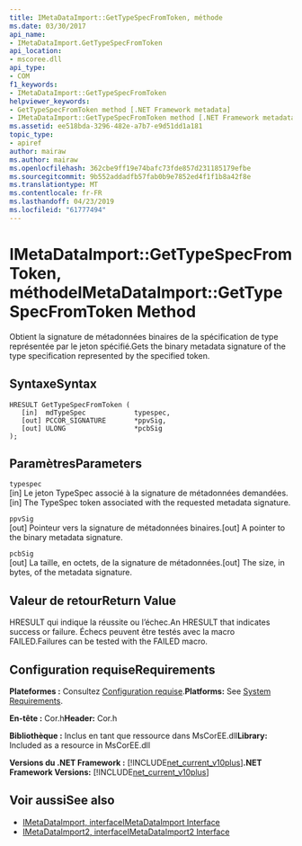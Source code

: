```yaml
---
title: IMetaDataImport::GetTypeSpecFromToken, méthode
ms.date: 03/30/2017
api_name:
- IMetaDataImport.GetTypeSpecFromToken
api_location:
- mscoree.dll
api_type:
- COM
f1_keywords:
- IMetaDataImport::GetTypeSpecFromToken
helpviewer_keywords:
- GetTypeSpecFromToken method [.NET Framework metadata]
- IMetaDataImport::GetTypeSpecFromToken method [.NET Framework metadata]
ms.assetid: ee518bda-3296-482e-a7b7-e9d51dd1a181
topic_type:
- apiref
author: mairaw
ms.author: mairaw
ms.openlocfilehash: 362cbe9ff19e74bafc73fde857d231185179efbe
ms.sourcegitcommit: 9b552addadfb57fab0b9e7852ed4f1f1b8a42f8e
ms.translationtype: MT
ms.contentlocale: fr-FR
ms.lasthandoff: 04/23/2019
ms.locfileid: "61777494"
---
```

# <a name="imetadataimportgettypespecfromtoken-method"></a><span data-ttu-id="0807a-102">IMetaDataImport::GetTypeSpecFromToken, méthode</span><span class="sxs-lookup"><span data-stu-id="0807a-102">IMetaDataImport::GetTypeSpecFromToken Method</span></span>
<span data-ttu-id="0807a-103">Obtient la signature de métadonnées binaires de la spécification de type représentée par le jeton spécifié.</span><span class="sxs-lookup"><span data-stu-id="0807a-103">Gets the binary metadata signature of the type specification represented by the specified token.</span></span>  
  
## <a name="syntax"></a><span data-ttu-id="0807a-104">Syntaxe</span><span class="sxs-lookup"><span data-stu-id="0807a-104">Syntax</span></span>  
  
```  
HRESULT GetTypeSpecFromToken (   
   [in]  mdTypeSpec            typespec,   
   [out] PCCOR_SIGNATURE       *ppvSig,   
   [out] ULONG                 *pcbSig  
);  
```  
  
## <a name="parameters"></a><span data-ttu-id="0807a-105">Paramètres</span><span class="sxs-lookup"><span data-stu-id="0807a-105">Parameters</span></span>  
 `typespec`  
 <span data-ttu-id="0807a-106">[in] Le jeton TypeSpec associé à la signature de métadonnées demandées.</span><span class="sxs-lookup"><span data-stu-id="0807a-106">[in] The TypeSpec token associated with the requested metadata signature.</span></span>  
  
 `ppvSig`  
 <span data-ttu-id="0807a-107">[out] Pointeur vers la signature de métadonnées binaires.</span><span class="sxs-lookup"><span data-stu-id="0807a-107">[out] A pointer to the binary metadata signature.</span></span>  
  
 `pcbSig`  
 <span data-ttu-id="0807a-108">[out] La taille, en octets, de la signature de métadonnées.</span><span class="sxs-lookup"><span data-stu-id="0807a-108">[out] The size, in bytes, of the metadata signature.</span></span>  
  
## <a name="return-value"></a><span data-ttu-id="0807a-109">Valeur de retour</span><span class="sxs-lookup"><span data-stu-id="0807a-109">Return Value</span></span>  
 <span data-ttu-id="0807a-110">HRESULT qui indique la réussite ou l’échec.</span><span class="sxs-lookup"><span data-stu-id="0807a-110">An HRESULT that indicates success or failure.</span></span> <span data-ttu-id="0807a-111">Échecs peuvent être testés avec la macro FAILED.</span><span class="sxs-lookup"><span data-stu-id="0807a-111">Failures can be tested with the FAILED macro.</span></span>  
  
## <a name="requirements"></a><span data-ttu-id="0807a-112">Configuration requise</span><span class="sxs-lookup"><span data-stu-id="0807a-112">Requirements</span></span>  
 <span data-ttu-id="0807a-113">**Plateformes :** Consultez [Configuration requise](../../../../docs/framework/get-started/system-requirements.md).</span><span class="sxs-lookup"><span data-stu-id="0807a-113">**Platforms:** See [System Requirements](../../../../docs/framework/get-started/system-requirements.md).</span></span>  
  
 <span data-ttu-id="0807a-114">**En-tête :** Cor.h</span><span class="sxs-lookup"><span data-stu-id="0807a-114">**Header:** Cor.h</span></span>  
  
 <span data-ttu-id="0807a-115">**Bibliothèque :** Inclus en tant que ressource dans MsCorEE.dll</span><span class="sxs-lookup"><span data-stu-id="0807a-115">**Library:** Included as a resource in MsCorEE.dll</span></span>  
  
 <span data-ttu-id="0807a-116">**Versions du .NET Framework :** [!INCLUDE[net_current_v10plus](../../../../includes/net-current-v10plus-md.md)]</span><span class="sxs-lookup"><span data-stu-id="0807a-116">**.NET Framework Versions:** [!INCLUDE[net_current_v10plus](../../../../includes/net-current-v10plus-md.md)]</span></span>  
  
## <a name="see-also"></a><span data-ttu-id="0807a-117">Voir aussi</span><span class="sxs-lookup"><span data-stu-id="0807a-117">See also</span></span>

- [<span data-ttu-id="0807a-118">IMetaDataImport, interface</span><span class="sxs-lookup"><span data-stu-id="0807a-118">IMetaDataImport Interface</span></span>](../../../../docs/framework/unmanaged-api/metadata/imetadataimport-interface.md)
- [<span data-ttu-id="0807a-119">IMetaDataImport2, interface</span><span class="sxs-lookup"><span data-stu-id="0807a-119">IMetaDataImport2 Interface</span></span>](../../../../docs/framework/unmanaged-api/metadata/imetadataimport2-interface.md)
